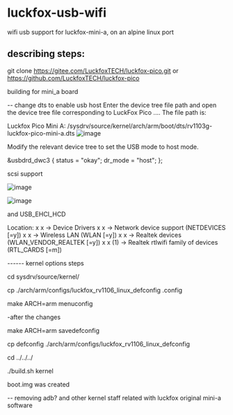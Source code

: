 # luckfox-usb-wifi
wifi usb support for luckfox-mini-a, on an alpine linux port

## describing steps:

git clone https://gitee.com/LuckfoxTECH/luckfox-pico.git
or 
https://github.com/LuckfoxTECH/luckfox-pico

building for mini_a board

-- change dts to enable usb host
Enter the device tree file path and open the device tree file corresponding to LuckFox Pico .... The file path is:

Luckfox Pico Mini A: <SDK directory>/sysdrv/source/kernel/arch/arm/boot/dts/rv1103g-luckfox-pico-mini-a.dts
 ![image](https://github.com/vjoco/luckfox-usb-wifi/assets/16479426/f2438470-73df-4eba-9802-fd0303fa9090)

Modify the relevant device tree to set the USB mode to host mode.

&usbdrd_dwc3 {
    status = "okay";
    dr_mode = "host";
};

scsi support

![image](https://github.com/vjoco/luckfox-usb-wifi/assets/16479426/19013121-4b07-4026-83d1-3b0fbde8fd35)

![image](https://github.com/vjoco/luckfox-usb-wifi/assets/16479426/fd7dda83-bdae-433f-a9fa-6be18b901895)

and USB_EHCI_HCD

Location:                                                                                                        x
  x     -> Device Drivers                                                                                              x
  x       -> Network device support (NETDEVICES [=y])                                                                  x
  x         -> Wireless LAN (WLAN [=y])                                                                                x
  x           -> Realtek devices (WLAN_VENDOR_REALTEK [=y])                                                            x
  x (1)         -> Realtek rtlwifi family of devices (RTL_CARDS [=m]) 

------ kernel options steps

cd sysdrv/source/kernel/

cp ./arch/arm/configs/luckfox_rv1106_linux_defconfig .config

make ARCH=arm menuconfig

-after the changes

make ARCH=arm savedefconfig

cp defconfig ./arch/arm/configs/luckfox_rv1106_linux_defconfig

cd ../../../

./build.sh kernel

 boot.img was created


-- removing adb? and other kernel staff related with luckfox original mini-a software

